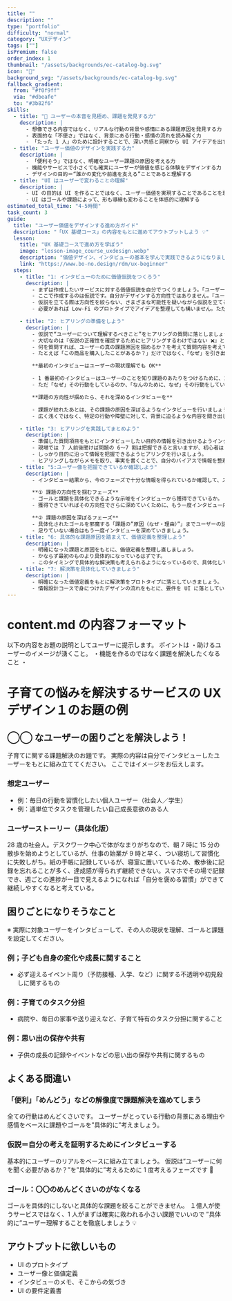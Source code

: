 ```yaml
---
title: ""
description: ""
type: "portfolio"
difficulty: "normal"
category: "UXデザイン"
tags: [""]
isPremium: false
order_index: 1
thumbnail: "/assets/backgrounds/ec-catalog-bg.svg"
icon: "🛒"
background_svg: "/assets/backgrounds/ec-catalog-bg.svg"
fallback_gradient:
  from: "#f0f9ff"
  via: "#dbeafe"
  to: "#3b82f6"
skills:
  - title: "🎤 ユーザーの本音を見極め、課題を発見する力"
    description: |
      - 想像できる内容ではなく、リアルな行動の背景や感情にある課題原因を発見する力
      - 表面的な「不便さ」ではなく、背景にある行動・感情の流れを読み解く力
      - 「たった 1 人」のために設計することで、深い共感と洞察から UI アイデアを出す力
  - title: "ユーザー価値のデザインを実践する力"
    description: |
      - 「便利そう」ではなく、明確なユーザー課題の原因を考える力
      - 機能やサービスで小さくても確実にユーザーが価値を感じる体験をデザインする力
      - デザインの目的＝“誰かの変化や前進を支える”ことであると理解する
  - title: "UI はユーザーで変わることの理解"
    description: |
      - UI の目的は UI を作ることではなく、ユーザー価値を実現することであることを理解しよう
      - UI はゴールや課題によって、形も導線も変わることを体感的に理解する
estimated_total_time: "4-5時間"
task_count: 3
guide:
  title: "ユーザー価値をデザインする進め方ガイド"
  description: "「UX 基礎コース」の内容をもとに進めてアウトプットしよう 💡"
  lesson:
    title: "UX 基礎コースで進め方を学ぼう"
    image: "lesson-image_course_uxdesign.webp"
    description: "価値デザイン、インタビューの基本を学んで実践できるようになりましょう 📚"
    link: "https://www.bo-no.design/rdm/ux-beginner"
  steps:
    - title: "1: インタビューのために価値仮説をつくろう"
      description: |
        - まずは作成したいサービスに対する価値仮説を自分でつくりましょう。「ユーザーゴール」や「課題と原因」、「行動の流れ」を書いてユーザー像の仮説をつくろう。
        - ここで作成するのは仮説です。自分がデザインする方向性ではありません。『ユーザー理解をするために必要なこと』を洗い出すためにこのステップが存在します。
        - 仮説を立てる際は方向性を絞らない、さまざまな可能性を疑いながら仮説を立てることが大切です。
        - 必要があれば Low-Fi のプロトタイプでアイデアを整理しても構いません。ただそれは確実に間違っているという前提に立ち、自分のアイデアではなくユーザーの課題をベースにすることを意識してください。

    - title: "2: ヒアリングの準備をしよう"
      description: |
        - 仮説で“ユーザーについて理解するべきこと”をヒアリングの質問に落としましょう。
        - 大切なのは『仮説の正確性を確認するためにヒアリングするわけではない ❌』ということです。
        - 何を質問すれば、ユーザーの真の課題原因を掴めるか？を考えて質問内容を考えてください。
        - たとえば「この商品を購入したことがあるか？」だけではなく、「なぜ」を引き出せるような質問や内容を考えましょう。

        **最初のインタビューはユーザーの現状理解でも OK**

        - 1 番最初のインタビューはユーザーのことを知り課題のあたりをつけるために、ゴールのための行動内容などを聞くのは OK です。
        - ただ「なぜ」その行動をしているのか、「なんのために、なぜ」その行動をしているのかを引き出すようにしましょう。

        **課題の方向性が掴めたら、それを深めるインタビューを**

        - 課題が絞れたあとは、その課題の原因を深ぼるようなインタビューを行いましょう。
        - 広く浅くではなく、特定の行動や障壁に対して、背景に迫るような内容を聞き出しましょう。

    - title: "3: ヒアリングを実践してまとめよう"
      description: |
        - 準備した質問項目をもとにインタビューしたい目的の情報を引き出せるようインタビューしましょう。
        - 現場では 7 人前後聞けば問題の 6〜7 割は把握できると言いますが、初心者は 1〜2 人のインタビューで構いません。
        - しっかり目的に沿って情報を把握できるようヒアリングを行いましょう。
        - ヒアリングしながらメモを取り、事実を書くことで、自分のバイアスで情報を整理せず、事実のデータを保存することができます。
    - title: "5:ユーザー像を把握できているか確認しよう"
      description: |
        - インタビュー結果から、今のフェーズで十分な情報を得られているか確認して、ステップを進むかどうかを判断しましょう。

        **① 課題の方向性を掴むフェーズ**  
        - ゴールと課題を具体化できるような示唆をインタビューから獲得できているか。  
        - 獲得できていればその方向性でさらに深めていくために、もう一度インタビュー内容を整理したり、価値定義を深めて整理しましょう。

        **② 課題の原因を深ぼるフェーズ**  
        - 具体化されたゴールを邪魔する「課題の”原因（なぜ・理由）”」までユーザーの話から具体化できているか？  
        - 足りていない場合はもう一度インタビューを深めていきましょう。
    - title: "6: 具体的な課題原因を踏まえて、価値定義を整理しよう"
      description: |
        - 明確になった課題と原因をもとに、価値定義を整理し直しましょう。
        - かならず最初のものより具体的になっているはずです。
        - このタイミングで具体的な解決策も考えられるようになっているので、具体化して次のステップに備えましょう。
    - title: "7: 解決策を具体化していきましょう"
      description: |
        - 明確になった価値定義をもとに解決策をプロトタイプに落としていきましょう。
        - 情報設計コースで身につけたデザインの流れをもとに、要件を UI に落としていきましょう。
---
```


<!--
# [skills]チャレンジ

#### title

🎤 ユーザーの本音を見極め、課題を発見する力

#### description

- 想像できる内容ではなく、リアルな行動の背景や感情にある課題原因を発見する力
- 表面的な「不便さ」ではなく、背景にある行動・感情の流れを読み解く力
- 「たった 1 人」のために設計することで、深い共感と洞察から UI アイデアを出す力

#### title

ユーザー価値のデザインを実践する力

#### description

- 「便利そう」ではなく、明確なユーザー課題の原因を考える力
- 機能やサービスで小さくても確実にユーザーが価値を感じる体験をデザインする力
- デザインの目的＝“誰かの変化や前進を支える”ことであると理解する

---

#### title

UI はユーザーで変わることの理解

#### description

- UI の目的は UI を作ることではなく、ユーザー価値を実現することであることを理解しよう
- UI はゴールや課題によって、形も導線も変わることを体感的に理解する

---

# [guide]進め方ガイド

#### title

ユーザー価値をデザインする進め方ガイド

#### description

「UX 基礎コース」の内容をもとに進めてアウトプットしよう 💡

---

#### lesson

##### title

UX 基礎コースで進め方を学ぼう

##### image

lesson-image_course_uxdesign.webp

##### description

価値デザイン、インタビューの基本を学んで実践できるようになりましょう 📚

##### link

https://www.bo-no.design/rdm/ux-beginner

---

#### steps

---

##### title

1: インタビューのために価値仮説をつくろう

##### description

- まずは作成したいサービスに対する価値仮説を自分でつくりましょうユーザーゴール」や「課題と原因」、「行動の流れ」を書いてユーザー像の仮説をつくろう
- ここで作成するのは仮説です。自分がデザインする方向性ではありません。『ユーザー理解をするために必要なこと』を洗い出すためにこのステップが存在します。
- 仮説を立てる際は方向性を絞らない、さまざまな可能性を疑いながら仮説を立てることが大切です
- 必要があれば Low-Fi のプロトタイプでアイデアを整理しても構いません。ただそれは確実に間違っているという前提に立ち、自分のアイデアではなくユーザーの課題をベースにすることを意識してください。

---

##### title

2: ヒアリングの準備をしよう

##### description

- 仮説で”ユーザーについて理解するべきこと”をヒアリングの質問に落としましょう
- 大切なのは『仮説を正確性を確認するためにヒアリングするわけではない ❌』ということです。
- 何を質問すれば、ユーザーの真の課題原因を掴めるか？を考えて質問内容を考えてください。
- たとえば「この商品を購入したことがあるか？」だけではなく、「なぜ」を引き出せるような質問や内容を考えましょう

**最初のインタビューはユーザーの現状理解でも OK**

- 1 番最初のインタビューはユーザーのことを知り課題のあたりをつけるために、ゴールのための行動内容などを聞くのは OK です
- ただ「なぜ」その行動をしているのか、「なんのために、なぜ」その行動をしているのかを引き出すようにしましょう。

**課題の方向性が掴めたら、それを深めるインタビューを**

- 課題が絞れたあとは、その課題の原因を深ぼるようなインタビューを行いましょう。
- 広く浅くではなく、特定の行動や障壁に対して、背景に迫るような内容を聞き出しましょう

---

##### title

3: ヒアリングを実践してまとめよう

##### description

- 準備した質問項目をもとにインタビューしたい目的の情報を引き出せるようインタビューしましょう
- 現場では 7 人前後聞けば問題の 6-7 割は把握できると言いますが、初心者は 1-2 人のインタビューで構いません。しっかり目的に沿って情報を把握できるようヒアリングを行いましょう
- ヒアリングしながらメモを取る、事実を書くことで、自分のバイアスで情報を整理せず、事実のデータを保存することができます。

---

##### title

5: ユーザー像を把握できているか確認しよう

##### description

- インタビュー結果から、今のフェーズで十分な情報を得られているか確認して、ステップを進むかどうかを判断しましょう
- ① 課題の方向性を掴むフェーズ：ゴールと課題を具体化できるような示唆をインタビューから獲得できているか。獲得できていればその方向性でさらに深めていくために、もう 1 度インタビュー内容を整理したり、価値定義を深めて整理しましょう。
- ② 課題の原因を深ぼるフェーズ：具体化されたゴールを邪魔する「課題の”原因（なぜ・理由）”」までユーザーの話から具体化できているか？足りてない場合はもう一度インタビューを深めていきます。

---

##### title

6: 具体的な課題原因を踏まえて、価値定義を整理しよう

##### description

- 明確になった課題と原因をもとに、価値定義を整理し直しましょう。
- かならず最初のものより具体的になっているはずです。
- このタイミングで具体的な解決策も考えられるようになっているので、具体化して次のステップに備えましょう

---

##### title

7: 解決策を具体化していきましょう

##### description

- 明確になった価値定義をもとに解決策をプロトタイプに落としていきましょう。
- 情報設計コースで身につけたデザインの流れをもとに、要件を UI に落としていきましょう。

--- -->

# content.md の内容フォーマット

以下の内容をお題の説明としてユーザーに提示します。
ポイントは
・助けるユーザーのイメージが湧くこと。
・機能を作るのではなく課題を解決したくなること
・

# 子育ての悩みを解決するサービスの UX デザイン１のお題の例

## ◯◯ なユーザーの困りごとを解決しよう！

子育てに関する課題解決のお題です。
実際の内容は自分でインタビューしたユーザーをもとに組み立ててください。
ここではイメージをお伝えします。

### 想定ユーザー

- 例：毎日の行動を習慣化したい個人ユーザー（社会人／学生）
- 例：週単位でタスクを管理したい自己成長意欲のある人

### ユーザーストーリー（具体化版）

28 歳の社会人。デスクワーク中心で体がなまりがちなので、朝 7 時に 15 分の散歩を始めようとしているが、仕事の始業が 9 時と早く、つい寝坊して習慣化に失敗しがち。紙の手帳に記録しているが、寝室に置いているため、散歩後に記録を忘れることが多く、達成感が得られず継続できない。スマホでその場で記録でき、週ごとの進捗が一目で見えるようになれば「自分を褒める習慣」ができて継続しやすくなると考えている。

## 困りごとになりそうなこと

※ 実際に対象ユーザーをインタビューして、その人の現状を理解、ゴールと課題を設定してください。

### 例；子ども自身の変化や成長に関すること

- 必ず迎えるイベント周り（予防接種、入学、など）に関する不透明や初見殺しに関するもの

### 例：子育てのタスク分担

- 病院や、毎日の家事や送り迎えなど、子育て特有のタスク分担に関すること

### 例：思い出の保存や共有

- 子供の成長の記録やイベントなどの思い出の保存や共有に関するもの

## よくある間違い

### 「便利」「めんどう」などの解像度で課題解決を進めてしまう

全ての行動はめんどくさいです。
ユーザーがとっている行動の背景にある理由や感情をベースに課題やゴールを”具体的に”考えましょう。

### 仮説＝自分の考えを証明するためにインタビューする

基本的にユーザーのリアルをベースに組み立てましょう。
仮説は”ユーザーに何を聞く必要があるか？”を”具体的に”考えるために 1 度考えるフェーズです 🚩

### ゴール：〇〇のめんどくさいのがなくなる

ゴールを具体的にしないと具体的な課題を絞ることができません。
１億人が使うサービスではなく、1 人がまずは確実に救われる小さい課題でいいので
”具体的に”ユーザー理解することを徹底しましょう 💡

## アウトプットに欲しいもの

- UI のプロトタイプ
- ユーザー像と価値定義
- インタビューのメモ、そこからの気づき
- UI の要件定義書
